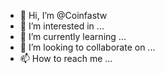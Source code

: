 - 👋 Hi, I’m @Coinfastw
- 👀 I’m interested in ...
- 🌱 I’m currently learning ...
- 💞️ I’m looking to collaborate on ...
- 📫 How to reach me ...

<!---
Coinfastw/Coinfastw is a ✨ special ✨ repository because its `README.md` (this file) appears on your GitHub profile.
You can click the Preview link to take a look at your changes.
--->

